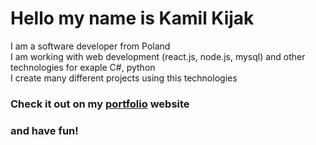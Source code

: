 # Hello my name is Kamil Kijak
I am a software developer from Poland  
I am working with web development (react.js, node.js, mysql) and other technologies for exaple  C#, python  
I create many different projects using this technologies  
### Check it out on my [portfolio](https://aboutme.pixlesofte.com) website   
### and have fun!

